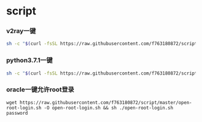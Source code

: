 # script
### v2ray一键
```bash
sh -c "$(curl -fsSL https://raw.githubusercontent.com/f763180872/script/master/v2ray-ssl.sh)"
```
### python3.7.1一键
```bash
sh -c "$(curl -fsSL https://raw.githubusercontent.com/f763180872/script/master/install_python3.7.1.sh)"
```
### oracle一键允许root登录
```
wget https://raw.githubusercontent.com/f763180872/script/master/open-root-login.sh -O open-root-login.sh && sh ./open-root-login.sh password
```
